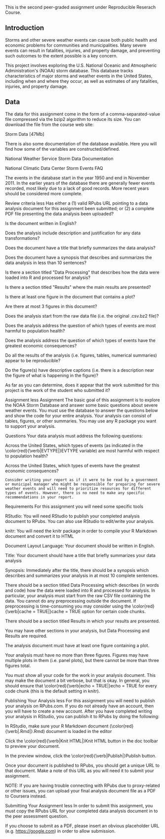 This is the second peer-graded assignment under Reproducible Reserach Course.


## Introduction

Storms and other severe weather events can cause both public health and economic problems for communities and municipalities. Many severe events can result in fatalities, injuries, and property damage, and preventing such outcomes to the extent possible is a key concern.

This project involves exploring the U.S. National Oceanic and Atmospheric Administration's (NOAA) storm database. This database tracks characteristics of major storms and weather events in the United States, including when and where they occur, as well as estimates of any fatalities, injuries, and property damage.

## Data
The data for this assignment come in the form of a comma-separated-value file compressed via the bzip2 algorithm to reduce its size. You can download the file from the course web site:

Storm Data [47Mb]

There is also some documentation of the database available. Here you will find how some of the variables are constructed/defined.

National Weather Service Storm Data Documentation

National Climatic Data Center Storm Events FAQ

The events in the database start in the year 1950 and end in November 2011. In the earlier years of the database there are generally fewer events recorded, most likely due to a lack of good records. More recent years should be considered more complete.

Review criteria
less 
Has either a (1) valid RPubs URL pointing to a data analysis document for this assignment been submitted; or (2) a complete PDF file presenting the data analysis been uploaded?

Is the document written in English?

Does the analysis include description and justification for any data transformations?

Does the document have a title that briefly summarizes the data analysis?

Does the document have a synopsis that describes and summarizes the data analysis in less than 10 sentences?

Is there a section titled "Data Processing" that describes how the data were loaded into R and processed for analysis?

Is there a section titled "Results" where the main results are presented?

Is there at least one figure in the document that contains a plot?

Are there at most 3 figures in this document?

Does the analysis start from the raw data file (i.e. the original .csv.bz2 file)?

Does the analysis address the question of which types of events are most harmful to population health?

Does the analysis address the question of which types of events have the greatest economic consequences?

Do all the results of the analysis (i.e. figures, tables, numerical summaries) appear to be reproducible?

Do the figure(s) have descriptive captions (i.e. there is a description near the figure of what is happening in the figure)?

As far as you can determine, does it appear that the work submitted for this project is the work of the student who submitted it?





Assignment
less 
Assignment
The basic goal of this assignment is to explore the NOAA Storm Database and answer some basic questions about severe weather events. You must use the database to answer the questions below and show the code for your entire analysis. Your analysis can consist of tables, figures, or other summaries. You may use any R package you want to support your analysis.

Questions
Your data analysis must address the following questions:

    
Across the United States, which types of events (as indicated in the \color{red}{\verb|EVTYPE|}EVTYPE variable) are most harmful with respect to population health?

    
Across the United States, which types of events have the greatest economic consequences?

    Consider writing your report as if it were to be read by a government or municipal manager who might be responsible for preparing for severe weather events and will need to prioritize resources for different types of events. However, there is no need to make any specific recommendations in your report.

Requirements
For this assignment you will need some specific tools

        
RStudio: You will need RStudio to publish your completed analysis document to RPubs. You can also use RStudio to edit/write your analysis.

        
knitr: You will need the knitr package in order to compile your R Markdown document and convert it to HTML

Document Layout
Language: Your document should be written in English.

Title: Your document should have a title that briefly summarizes your data analysis

Synopsis: Immediately after the title, there should be a synopsis which describes and summarizes your analysis in at most 10 complete sentences.

There should be a section titled Data Processing which describes (in words and code) how the data were loaded into R and processed for analysis. In particular, your analysis must start from the raw CSV file containing the data. You cannot do any preprocessing outside the document. If preprocessing is time-consuming you may consider using the \color{red}{\verb|cache = TRUE|}cache = TRUE option for certain code chunks.

There should be a section titled Results in which your results are presented.

You may have other sections in your analysis, but Data Processing and Results are required.

The analysis document must have at least one figure containing a plot.

Your analysis must have no more than three figures. Figures may have multiple plots in them (i.e. panel plots), but there cannot be more than three figures total.

You must show all your code for the work in your analysis document. This may make the document a bit verbose, but that is okay. In general, you should ensure that \color{red}{\verb|echo = TRUE|}echo = TRUE for every code chunk (this is the default setting in knitr).

Publishing Your Analysis
less 
For this assignment you will need to publish your analysis on RPubs.com. If you do not already have an account, then you will have to create a new account. After you have completed writing your analysis in RStudio, you can publish it to RPubs by doing the following:

In RStudio, make sure your R Markdown document (\color{red}{\verb|.Rmd|}.Rmd) document is loaded in the editor

Click the \color{red}{\verb|Knit HTML|}Knit HTML button in the doc toolbar to preview your document.

In the preview window, click the \color{red}{\verb|Publish|}Publish button.

Once your document is published to RPubs, you should get a unique URL to that document. Make a note of this URL as you will need it to submit your assignment.

NOTE: If you are having trouble connecting with RPubs due to proxy-related or other issues, you can upload your final analysis document file as a PDF to Coursera instead.

Submitting Your Assignment
less 
In order to submit this assignment, you must copy the RPubs URL for your completed data analysis document in to the peer assessment question.

If you choose to submit as a PDF, please insert an obvious placeholder URL (e.g. https://google.com) in order to allow submission.
